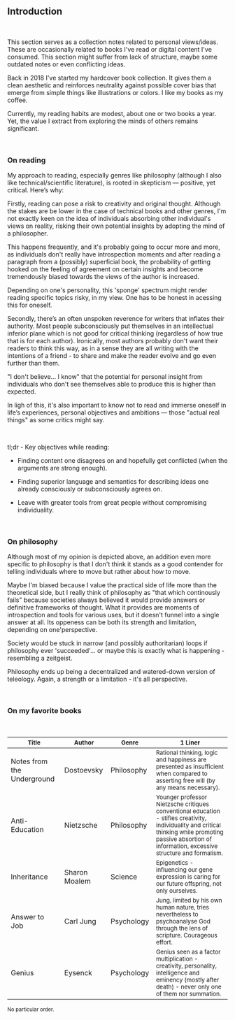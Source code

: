 ## Introduction

<br>

This section serves as a collection notes related to personal views/ideas. These are occasionally related to books I've read or digital content I've consumed. This section might suffer from lack of structure, maybe some outdated notes or even conflicting ideas.

Back in 2018 I've started my hardcover book collection. It gives them a clean aesthetic and reinforces neutrality against possible cover bias that emerge from simple things like illustrations or colors. I like my books as my coffee.

Currently, my reading habits are modest, about one or two books a year. Yet, the value I extract from exploring the minds of others remains significant.

<br>

### On reading
My approach to reading, especially genres like philosophy (although I also like technical/scientific literature), is rooted in skepticism — positive, yet critical. Here’s why:

Firstly, reading can pose a risk to creativity and original thought. Although the stakes are be lower in the case of technical books and other genres, I'm not exactly keen on the idea of individuals absorbing other individual's views on reality, risking their own potential insights by adopting the mind of a philosopher.

This happens frequently, and it's probably going to occur more and more, as individuals don't really have introspection moments and after reading a paragraph from a (possibly) superficial book, the probability of getting hooked on the feeling of agreement on certain insights and become tremendously biased towards the views of the author is increased.

Depending on one's personality, this 'sponge' spectrum might render reading specific topics risky, in my view. One has to be honest in acessing this for oneself.

Secondly, there’s an often unspoken reverence for writers that inflates their authority. Most people subconsciously put themselves in an intellectual inferior plane which is not good for critical thinking (regardless of how true that is for each author). Ironically, most authors probably don't want their readers to think this way, as in a sense they are all writing with the intentions of a friend - to share and make the reader evolve and go even further than them.

"I don't believe... I know" that the potential for personal insight from individuals who don't see themselves able to produce this is higher than expected.

In ligh of this, it's also important to know not to read and  immerse oneself in life’s experiences, personal objectives and ambitions — those "actual real things" as some critics might say.

<br>

tl;dr - Key objectives while reading: 

- Finding content one disagrees on and hopefully get conflicted (when the arguments are strong enough).

- Finding superior language and semantics for describing ideas one already consciously or subconsciously agrees on.

- Leave with greater tools from great people without compromising individuality.

<br>

### On philosophy

Although most of my opinion is depicted above, an addition even more specific to philosophy is that I don't think it stands as a good contender for telling individuals where to move but rather about how to move.

Maybe I'm biased because I value the practical side of life more than the theoretical side, but I really think of philosophy as "that which continously fails" because societies always believed it would provide answers or definitive frameworks of thought. What it provides are moments of introspection and tools for various uses, but it doesn't funnel into a single answer at all. Its oppeness can be both its strength and limitation, depending on one'perspective.

Society would be stuck in narrow (and possibly authoritarian) loops if philosophy ever 'succeeded'... or maybe this is exactly what is happening - resembling a zeitgeist.

Philosophy ends up being a decentralized and watered-down version of teleology. Again, a strength or a limitation - it's all perspective.

<br>

### On my favorite books

<br>

| <small>Title</small>       | <small>Author</small> | <small>Genre</small> | <small> 1 Liner</small>                                                                                                                                                                                                     |
|----------------------------|-----------------------|----------------------|-----------------------------------------------------------------------------------------------------------------------------------------------------------------------------------------------------------------------------|
| Notes from the Underground | Dostoevsky            | Philosophy           | <small> Rational thinking, logic and happiness are presented as insufficient when compared to asserting free will (by any means necessary).</small>                                                                         |
| Anti-Education             | Nietzsche             | Philosophy           | <small> Younger professor Nietzsche critiques conventional education - stifles creativity, individuality and critical thinking while promoting passive absortion of information, excessive structure and formalism.</small> |
| Inheritance                | Sharon Moalem         | Science              | <small> Epigenetics - influencing our gene expression is caring for our future offspring, not only ourselves.</small>                                                                                                       |
| Answer to Job              | Carl Jung             | Psychology           | <small> Jung, limited by his own human nature, tries nevertheless to psychoanalyse God through the lens of scripture. Courageous effort.</small>                                                                            |
| Genius                     | Eysenck               | Psychology           | <small> Genius seen as a factor multiplication - creativity, personality, intelligence and eminency (mostly after death) - never only one of them nor summation.</small>                                                    | 

<small> No particular order. </small>